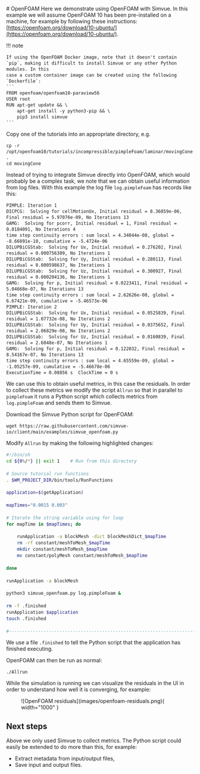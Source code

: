 # OpenFOAM
Here we demonstrate using OpenFOAM with Simvue. In this example we will assume OpenFOAM 10 has been pre-installed on a machine,
for example by following these instructions: [https://openfoam.org/download/10-ubuntu/](https://openfoam.org/download/10-ubuntu/).

!!! note

    If using the OpenFOAM Docker image, note that it doesn't contain `pip`, making it difficult to install Simvue or any other Python modules. In this
    case a custom container image can be created using the following `Dockerfile`:
    ```
    FROM openfoam/openfoam10-paraview56
    USER root
    RUN apt-get update && \
        apt-get install -y python3-pip && \
        pip3 install simvue
    ```

Copy one of the tutorials into an appropriate directory, e.g.
```
cp -r /opt/openfoam10/tutorials/incompressible/pimpleFoam/laminar/movingCone .
cd movingCone
```

Instead of trying to integrate Simvue directly into OpenFOAM, which would probably be a complex task, we note that we can obtain
useful information from log files. With this example the log file `log.pimpleFoam` has records like this:
```
PIMPLE: Iteration 1
DICPCG:  Solving for cellMotionUx, Initial residual = 8.36859e-06, Final residual = 5.97076e-09, No Iterations 13
GAMG:  Solving for pcorr, Initial residual = 1, Final residual = 0.0184091, No Iterations 4
time step continuity errors : sum local = 4.34044e-08, global = -8.66891e-10, cumulative = -5.4724e-06
DILUPBiCGStab:  Solving for Ux, Initial residual = 0.276202, Final residual = 0.000756309, No Iterations 1
DILUPBiCGStab:  Solving for Uy, Initial residual = 0.280113, Final residual = 0.000598637, No Iterations 1
DILUPBiCGStab:  Solving for Uz, Initial residual = 0.300927, Final residual = 0.000204136, No Iterations 1
GAMG:  Solving for p, Initial residual = 0.0223411, Final residual = 5.04668e-07, No Iterations 13
time step continuity errors : sum local = 2.62626e-08, global = 6.67421e-09, cumulative = -5.46573e-06
PIMPLE: Iteration 2
DILUPBiCGStab:  Solving for Ux, Initial residual = 0.0525839, Final residual = 1.07732e-08, No Iterations 2
DILUPBiCGStab:  Solving for Uy, Initial residual = 0.0375652, Final residual = 2.06829e-08, No Iterations 2
DILUPBiCGStab:  Solving for Uz, Initial residual = 0.0160839, Final residual = 2.6048e-07, No Iterations 1
GAMG:  Solving for p, Initial residual = 0.122032, Final residual = 8.54167e-07, No Iterations 13
time step continuity errors : sum local = 4.65559e-09, global = -1.05257e-09, cumulative = -5.46678e-06
ExecutionTime = 0.08856 s  ClockTime = 0 s
```
We can use this to obtain useful metrics, in this case the residuals.
In order to collect these metrics
 we modify the script `Allrun` so that in parallel to `pimpleFoam` it runs a Python script which collects metrics from
`log.pimpleFoam` and sends them to Simvue.

Download the Simvue Python script for OpenFOAM:
```
wget https://raw.githubusercontent.com/simvue-io/client/main/examples/simvue_openfoam.py
```

Modify `Allrun` by making the following highlighted changes:
``` sh hl_lines="23 23 25 25 27 27"
#!/bin/sh
cd ${0%/*} || exit 1    # Run from this directory

# Source tutorial run functions
. $WM_PROJECT_DIR/bin/tools/RunFunctions

application=$(getApplication)

mapTimes="0.0015 0.003"

# Iterate the string variable using for loop
for mapTime in $mapTimes; do

    runApplication -a blockMesh -dict blockMeshDict_$mapTime
    rm -rf constant/meshToMesh_$mapTime
    mkdir constant/meshToMesh_$mapTime
    mv constant/polyMesh constant/meshToMesh_$mapTime

done

runApplication -a blockMesh

python3 simvue_openfoam.py log.pimpleFoam &

rm -f .finished
runApplication $application
touch .finished

#------------------------------------------------------------------------------
```
We use a file `.finished` to tell the Python script that the application has finished executing.

OpenFOAM can then be run as normal:
```
./Allrun
```

While the simulation is running we can visualize the residuals in the UI in order to understand how well it is converging, for example:

<figure markdown>
  ![OpenFOAM residuals](images/openfoam-residuals.png){ width="1000" }
</figure>


## Next steps

Above we only used Simvue to collect metrics. The Python script could easily be extended to do more than this, for example:

* Extract metadata from input/output files,
* Save input and output files.


